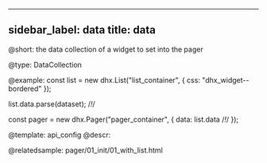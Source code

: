 
---
sidebar_label: data
title: data
---          

@short: 
the data collection of a widget to set into the pager




@type: DataCollection

@example: 
const list = new dhx.List("list_container", {
    css: "dhx_widget--bordered"
});

list.data.parse(dataset); /*!*/

const pager = new dhx.Pager("pager_container", {
    data: list.data /*!*/
});


@template:	api_config
@descr: 


@relatedsample:
pager/01_init/01_with_list.html

